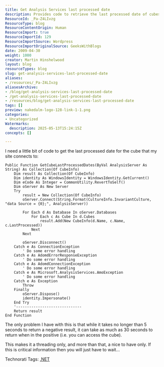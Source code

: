 ```yaml
---
title: Get Analysis Services last processed date
description: Provides code to retrieve the last processed date of cubes on an Analysis Services server, highlighting performance considerations and error handling in .NET environments.
ResourceId: _Pa-Z4LIvzg
ResourceType: blog
ResourceContentOrigin: Human
ResourceImport: true
ResourceImportId: 129
ResourceImportSource: Wordpress
ResourceImportOriginalSource: GeeksWithBlogs
date: 2009-04-30
weight: 1000
creator: Martin Hinshelwood
layout: blog
resourceTypes: blog
slug: get-analysis-services-last-processed-date
aliases:
- /resources/_Pa-Z4LIvzg
aliasesArchive:
- /blog/get-analysis-services-last-processed-date
- /get-analysis-services-last-processed-date
- /resources/blog/get-analysis-services-last-processed-date
tags: []
preview: nakedalm-logo-128-link-1-1.png
categories:
- Uncategorized
Watermarks:
  description: 2025-05-13T15:24:15Z
concepts: []

---
```

I need a little bit of code to get the last processed date for the cube that my site connects to:

```
Public Function GetCubeLastProcessedDates(ByVal AnalysisServer As String) As Collection(Of CubeInfo)
    Dim result As Collection(Of CubeInfo)
    Dim identity As WindowsIdentity = WindowsIdentity.GetCurrent()
    Dim eCode As Integer = CommonUtility.RevertToSelf()
    Dim oServer As New Server
    Try
        result = New Collection(Of CubeInfo)
        oServer.Connect(String.Format(CultureInfo.InvariantCulture, "data Source = {0};", AnalysisServer))

        For Each d As Database In oServer.Databases
            For Each c As Cube In d.Cubes
                result.Add(New CubeInfo(d.Name, c.Name, c.LastProcessed))
            Next
        Next

        oServer.Disconnect()
    Catch e As ConnectionException
        ' Do some error handling
    Catch e As AdomdErrorResponseException
        ' Do some error handling
    Catch e As AdomdConnectionException
        ' Do some error handling
    Catch e As Microsoft.AnalysisServices.AmoException
        ' Do some error handling
    Catch e As Exception
        Throw
    Finally
        oServer.Dispose()
        identity.Impersonate()
    End Try
    '------------------------------
    Return result
End Function
```

The only problem I have with this is that while it takes no longer than 5 seconds to return a negative result, it can take as much as 30 seconds to return when in the positive (i.e. you can access the cube).

This makes it a threading only, and more than that, a nice to have only. If this is critical information then you will just have to wait…

Technorati Tags: [.NET](http://technorati.com/tags/.NET)
